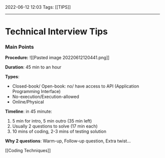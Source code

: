 2022-06-12 12:03
Tags: [[TIPS]]
- - - - - - - - - - - - - - - - - - - - - - - - - - - - -   
# Technical Interview Tips
### Main Points
**Procedure:**
![[Pasted image 20220612120441.png]]

**Duration**: 45 min to an hour

**Types**: 
+ Closed-book/ Open-book: no/ have access to API (Application Programming Interface)
+ No-execution/Execution-allowed
+ Online/Physical

**Timeline**: in 45 minute:
  1. 5 min for intro, 5 min outro (35 min left) 
  2. Usually 2 questions to solve (17 min each)
  3. 10 mins of coding, 2-3 mins of testing solution

**Why 2 questions**: Warm-up, Follow-up question, Extra twist...

[[Coding Techniques]]